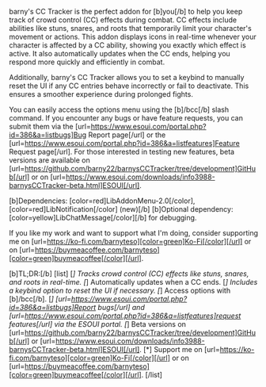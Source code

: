 barny's CC Tracker is the perfect addon for [b]you[/b] to help you keep track of crowd control (CC) effects during combat. CC effects include abilities like stuns, snares, and roots that temporarily limit your character's movement or actions. This addon displays icons in real-time whenever your character is affected by a CC ability, showing you exactly which effect is active. It also automatically updates when the CC ends, helping you respond more quickly and efficiently in combat.

Additionally, barny's CC Tracker allows you to set a keybind to manually reset the UI if any CC entries behave incorrectly or fail to deactivate. This ensures a smoother experience during prolonged fights.

You can easily access the options menu using the [b]/bcc[/b] slash command. If you encounter any bugs or have feature requests, you can submit them via the [url=https://www.esoui.com/portal.php?id=386&a=listbugs]Bug Report page[/url] or the [url=https://www.esoui.com/portal.php?id=386&a=listfeatures]Feature Request page[/url]. For those interested in testing new features, beta versions are available on [url=https://github.com/barny22/barnysCCTracker/tree/development]GitHub[/url] or on [url=https://www.esoui.com/downloads/info3988-barnysCCTracker-beta.html]ESOUI[/url].

[b]Dependencies: [color=red]LibAddonMenu-2.0[/color], [color=red]LibNotification[/color] (new)[/b]
[b]Optional dependency: [color=yellow]LibChatMessage[/color][/b] for debugging.

If you like my work and want to support what I'm doing, consider supporting me on [url=https://ko-fi.com/barnyteso][color=green]Ko-Fi[/color][/url] or on [url=https://buymeacoffee.com/barnyteso][color=green]buymeacoffee[/color][/url].

[b]TL;DR:[/b]
[list]
[*] Tracks crowd control (CC) effects like stuns, snares, and roots in real-time.
[*] Automatically updates when a CC ends.
[*] Includes a keybind option to reset the UI if necessary.
[*] Access options with [b]/bcc[/b].
[*] [url=https://www.esoui.com/portal.php?id=386&a=listbugs]Report bugs[/url] and [url=https://www.esoui.com/portal.php?id=386&a=listfeatures]request features[/url] via the ESOUI portal.
[*] Beta versions on [url=https://github.com/barny22/barnysCCTracker/tree/development]GitHub[/url] or [url=https://www.esoui.com/downloads/info3988-barnysCCTracker-beta.html]ESOUI[/url].
[*] Support me on [url=https://ko-fi.com/barnyteso][color=green]Ko-Fi[/color][/url] or on [url=https://buymeacoffee.com/barnyteso][color=green]buymeacoffee[/color][/url].
[/list]